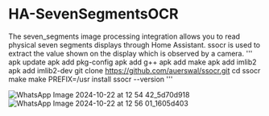 # HA-SevenSegmentsOCR
The seven_segments image processing integration allows you to read physical seven segments displays through Home Assistant. ssocr is used to extract the value shown on the display which is observed by a camera.
'''
apk update
apk add pkg-config
apk add g++
apk add make
apk add imlib2
apk add imlib2-dev
git clone https://github.com/auerswal/ssocr.git
cd ssocr
make
make PREFIX=/usr install
ssocr --version
'''

![WhatsApp Image 2024-10-22 at 12 54 42_5d70d918](https://github.com/user-attachments/assets/21c5a768-a60b-4406-b00d-e865751423f8)
![WhatsApp Image 2024-10-22 at 12 56 01_1605d403](https://github.com/user-attachments/assets/16771c80-fa64-4892-bc25-fd902371eac2)

